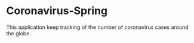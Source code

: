 # Coronavirus-Spring
This application keep tracking of the number of coronavirus cases around the globe 

